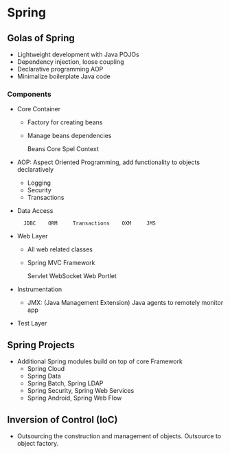 # Spring

## Golas of Spring

- Lightweight development with Java POJOs
- Dependency injection, loose coupling
- Declarative programming AOP
- Minimalize boilerplate Java code

### Components

- Core Container
    - Factory for creating beans
    - Manage beans dependencies

        Beans   Core    Spel    Context

- AOP: Aspect Oriented Programming, add functionality to objects declaratively
    - Logging
    - Security
    - Transactions

- Data Access

        JDBC    ORM     Transactions    OXM     JMS

- Web Layer
    - All web related classes
    - Spring MVC Framework

        Servlet     WebSocket   Web     Portlet

- Instrumentation
    - JMX: (Java Management Extension) Java agents to remotely monitor app

- Test Layer


## Spring Projects
- Additional Spring modules build on top of core Framework
    - Spring Cloud
    - Spring Data
    - Spring Batch, Spring LDAP
    - Spring Security, Spring Web Services
    - Spring Android, Spring Web Flow


## Inversion of Control (IoC)

- Outsourcing the construction and management of objects. Outsource to object factory.

































